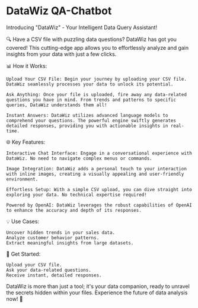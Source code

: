 # DataWiz QA-Chatbot
Introducing "DataWiz" - Your Intelligent Data Query Assistant!

🔍 Have a CSV file with puzzling data questions? DataWiz has got you covered! This cutting-edge app allows you to effortlessly analyze and gain insights from your data with just a few clicks.

📊 How it Works:

    Upload Your CSV File: Begin your journey by uploading your CSV file. DataWiz seamlessly processes your data to unlock its potential.

    Ask Anything: Once your file is uploaded, fire away any data-related questions you have in mind. From trends and patterns to specific queries, DataWiz understands them all!

    Instant Answers: DataWiz utilizes advanced language models to comprehend your questions. The powerful engine swiftly generates detailed responses, providing you with actionable insights in real-time.

🌐 Key Features:

    Interactive Chat Interface: Engage in a conversational experience with DataWiz. No need to navigate complex menus or commands.

    Image Integration: DataWiz adds a personal touch to your interaction with inline images, creating a visually appealing and user-friendly environment.

    Effortless Setup: With a simple CSV upload, you can dive straight into exploring your data. No technical expertise required!

    Powered by OpenAI: DataWiz leverages the robust capabilities of OpenAI to enhance the accuracy and depth of its responses.

💡 Use Cases:

    Uncover hidden trends in your sales data.
    Analyze customer behavior patterns.
    Extract meaningful insights from large datasets.

🚀 Get Started:

    Upload your CSV file.
    Ask your data-related questions.
    Receive instant, detailed responses.

DataWiz is more than just a tool; it's your data companion, ready to unravel the secrets hidden within your files. Experience the future of data analysis now! 🚀
